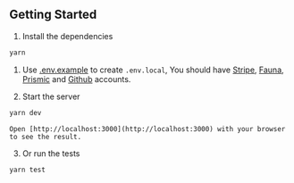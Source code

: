 ## Getting Started

1. Install the dependencies

```bash
yarn
```

1. Use [.env.example](/.env.example) to create `.env.local`, You should have [Stripe](stripe.com), [Fauna](fauna.com), [Prismic](prismic.io) and [Github](github.com) accounts.

2. Start the server

```bash
yarn dev
```

    Open [http://localhost:3000](http://localhost:3000) with your browser to see the result.

3. Or run the tests

```bash
yarn test
```
